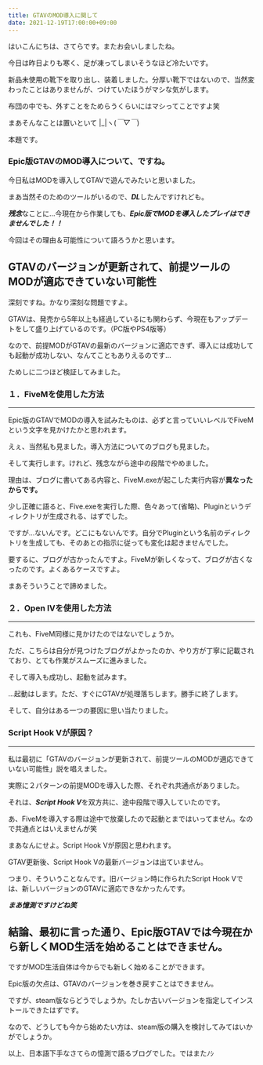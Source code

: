 ```yaml
---
title: GTAVのMOD導入に関して
date: 2021-12-19T17:00:00+09:00
---
```

はいこんにちは、さてらです。またお会いしましたね。

今日は昨日よりも寒く、足が凍ってしまいそうなほど冷たいです。

新品未使用の靴下を取り出し、装着しました。分厚い靴下ではないので、当然変わったことはありませんが、つけていたほうがマシな気がします。

布団の中でも、外すことをためらうくらいにはマシってことですよ笑

まあそんなことは置いといて |_|ヽ(*￣▽￣*)

本題です。

### Epic版GTAVのMOD導入について、ですね。

今日私はMODを導入してGTAVで遊んでみたいと思いました。

まあ当然そのためのツールがいるので、***DL***したんですけれども。

***残念***なことに...今現在から作業しても、***Epic版でMODを導入したプレイはできませんでした！！***

今回はその理由＆可能性について語ろうかと思います。

GTAVのバージョンが更新されて、前提ツールのMODが適応できていない可能性
---
深刻ですね。かなり深刻な問題ですよ。

GTAVは、発売から5年以上も経過しているにも関わらず、今現在もアップデートをして盛り上げているのです。（PC版やPS4版等）

なので、前提MODがGTAVの最新のバージョンに適応できず、導入には成功しても起動が成功しない、なんてこともありえるのです...

ためしに二つほど検証してみました。

### １．FiveMを使用した方法
___

Epic版のGTAVでMODの導入を試みたものは、必ずと言っていいレベルでFiveMという文字を見かけたかと思われます。

えぇ、当然私も見ました。導入方法についてのブログも見ました。

そして実行します。けれど、残念ながら途中の段階でやめました。

理由は、ブログに書いてある内容と、FiveM.exeが起こした実行内容が**異なったからです。**

少し正確に語ると、Five.exeを実行した際、色々あって(省略)、Pluginというディレクトリが生成される、はずでした。

ですが...ないんです。どこにもないんです。自分でPluginという名前のディレクトリを生成しても、そのあとの指示に従っても変化は起きませんでした。

要するに、ブログが古かったんですよ。FiveMが新しくなって、ブログが古くなったのです。よくあるケースですよ。

まあそういうことで諦めました。

### ２．Open IVを使用した方法
___
これも、FiveM同様に見かけたのではないでしょうか。

ただ、こちらは自分が見つけたブログがよかったのか、やり方が丁寧に記載されており、とても作業がスムーズに進みました。

そして導入も成功し、起動を試みます。

...起動はします。ただ、すぐにGTAVが処理落ちします。勝手に終了します。

そして、自分はある一つの要因に思い当たりました。

### Script Hook Vが原因？
---
私は最初に「GTAVのバージョンが更新されて、前提ツールのMODが適応できていない可能性」説を唱えました。

実際に２パターンの前提MODを導入した際、それぞれ共通点がありました。

それは、***Script Hook V***を双方共に、途中段階で導入していたのです。

あ、FiveMを導入する際は途中で放棄したので起動とまではいってません。なので共通点とはいえませんが笑

まあなんにせよ。Script Hook Vが原因と思われます。

GTAV更新後、Script Hook Vの最新バージョンは出ていません。

つまり、そういうことなんです。旧バージョン時に作られたScript Hook Vでは、新しいバージョンのGTAVに適応できなかったんです。

***まあ憶測ですけどね笑***

結論、最初に言った通り、Epic版GTAVでは今現在から新しくMOD生活を始めることはできません。
---

ですがMOD生活自体は今からでも新しく始めることができます。

Epic版の欠点は、GTAVのバージョンを巻き戻すことはできません。

ですが、steam版ならどうでしょうか。たしか古いバージョンを指定してインストールできたはずです。

なので、どうしても今から始めたい方は、steam版の購入を検討してみてはいかがでしょうか。

以上、日本語下手なさてらの憶測で語るブログでした。ではまたﾉｼ


